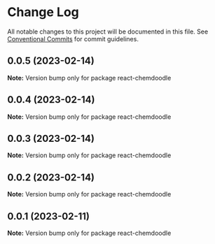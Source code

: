 # Change Log

All notable changes to this project will be documented in this file.
See [Conventional Commits](https://conventionalcommits.org) for commit guidelines.

## 0.0.5 (2023-02-14)

**Note:** Version bump only for package react-chemdoodle

## 0.0.4 (2023-02-14)

**Note:** Version bump only for package react-chemdoodle

## 0.0.3 (2023-02-14)

**Note:** Version bump only for package react-chemdoodle

## 0.0.2 (2023-02-14)

**Note:** Version bump only for package react-chemdoodle

## 0.0.1 (2023-02-11)

**Note:** Version bump only for package react-chemdoodle
